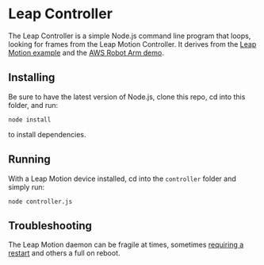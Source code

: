 # Leap Controller
The Leap Controller is a simple Node.js command line program that loops, looking for frames from the Leap Motion Controller.  It derives from the [Leap Motion example](https://github.com/leapmotion/leapjs/blob/master/examples/node.js) and the [AWS Robot Arm demo](https://github.com/aws-samples/simplerobotservice/blob/master/device/src/publisher.py).

## Installing
Be sure to have the latest version of Node.js, clone this repo, cd into this folder, and run:
```
node install
```
to install dependencies.

## Running
With a Leap Motion device installed, cd into the `controller` folder and simply run:
```
node controller.js
```

## Troubleshooting
The Leap Motion daemon can be fragile at times, sometimes [requiring a restart](https://support.leapmotion.com/hc/en-us/articles/223784008-How-to-Manually-Restart-Leap-Core-Services) and others a full on reboot.
